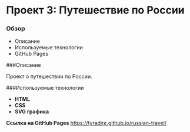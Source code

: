 # Проект 3: Путешествие по России

### Обзор
* Описание
* Используемые технологии
* GitHub Pages

###Описание

Проект о путешествии по России.

###Используемые технологии
* **HTML** 
* **CSS**
* **SVG графика**

**Ссылка на GitHub Pages**
https://tyradire.github.io/russian-travel/
